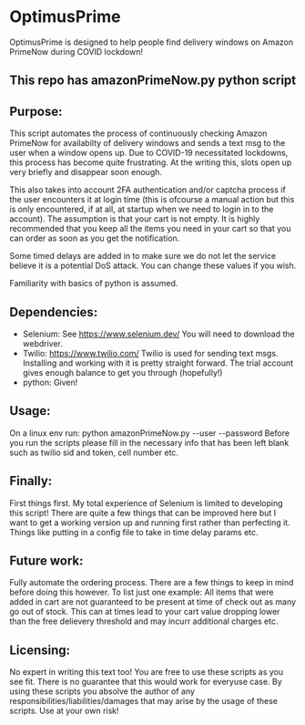 # OptimusPrime
OptimusPrime is designed to help people find delivery windows on Amazon PrimeNow during COVID lockdown!

## This repo has amazonPrimeNow.py python script
  
## Purpose:
This script automates the process of continuously checking Amazon PrimeNow for availabilty of delivery windows and sends a text msg to the user when a window opens up. Due to COVID-19 necessitated lockdowns, this process has become quite frustrating. At the writing this, slots open up very briefly and disappear soon enough.

This also takes into account 2FA authentication and/or captcha process if the user encounters it at login time (this is ofcourse a manual action but this is only encountered, if at all, at startup when we need to login in to the account). The assumption is that your cart is not empty. It is highly recommended that you keep all the items you need in your cart so that you can order as soon as you get the notification.

Some timed delays are added in to make sure we do not let the service believe it is a potential DoS attack. You can change these values if you wish.

Familiarity with basics of python is assumed.

## Dependencies:
* Selenium: See https://www.selenium.dev/
  You will need to download the webdriver.
* Twilio: https://www.twilio.com/
  Twilio is used for sending text msgs. Installing and working with it is pretty straight forward. The trial account gives enough balance to get you through (hopefully!)
* python: Given!

## Usage:
On a linux env run: python amazonPrimeNow.py --user <your amazon account username> --password <your password>
Before you run the scripts please fill in the necessary info that has been left blank such as twilio sid and token, cell number etc.

## Finally:
First things first. My total experience of Selenium is limited to developing this script! There are quite a few things that can be improved here but I want to get a working version up and running first rather than perfecting it. Things like putting in a config file to take in time delay params etc.

## Future work:
Fully automate the ordering process. There are a few things to keep in mind before doing this however. To list just one example: All items that were added in cart are not guaranteed to be present at time of check out as many go out of stock. This can at times lead to your cart value dropping lower than the free delievery threshold and may incurr additional charges etc.

## Licensing:
No expert in writing this text too! You are free to use these scripts as you see fit. There is no guarantee that this would work for everyuse case. By using these scripts you absolve the author of any responsibilities/liabilities/damages that may arise by the usage of these scripts. Use at your own risk!
  
  
